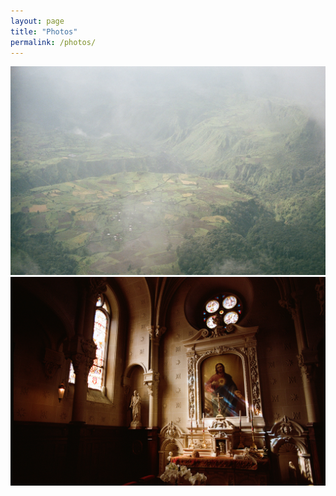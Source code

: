 ```yaml
---
layout: page
title: "Photos"
permalink: /photos/
---
```

![eth](images/06_68410023.jpg)
![eth](images/79350007.jpg)
